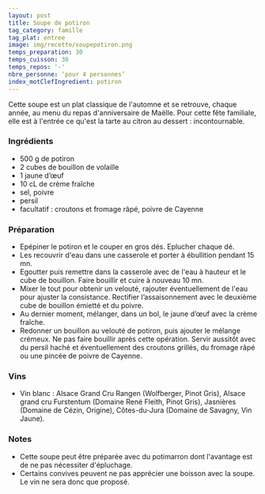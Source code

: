 ```yaml
---
layout: post
title: Soupe de potiron
tag_category: famille
tag_plat: entree
image: img/recette/soupepotiron.png
temps_preparation: 30
temps_cuisson: 30
temps_repos: '-'
nbre_personne: ‘pour 4 personnes’
index_motClefIngredient: potiron
---
```

Cette soupe est un plat classique de l'automne et se retrouve, chaque année, au menu du repas d'anniversaire de Maëlle. Pour cette fête familiale, elle est à l'entrée ce qu'est la tarte au citron au dessert : incontournable.

### Ingrédients
* 500 g de potiron
* 2 cubes de bouillon de volaille
* 1 jaune d’œuf
* 10 cL de crème fraîche
* sel, poivre
* persil
* facultatif : croutons et fromage râpé, poivre de Cayenne

### Préparation
* Epépiner le potiron et le couper en gros dés. Eplucher chaque dé.
* Les recouvrir d'eau dans une casserole et porter à ébullition pendant 15 mn.
* Egoutter puis remettre dans la casserole avec de l'eau à hauteur et le cube de bouillon. Faire bouillir et cuire à nouveau 10 mn.
* Mixer le tout pour obtenir un velouté, rajouter éventuellement de l'eau pour ajuster la consistance. Rectifier  l’assaisonnement avec le deuxième cube de bouillon émietté et du poivre.
* Au dernier moment, mélanger, dans un bol, le jaune d’œuf avec la crème fraîche.
* Redonner un bouillon au velouté de potiron, puis ajouter le mélange crémeux. Ne pas faire bouillir après cette opération. Servir aussitôt avec du persil haché et éventuellement des croutons grillés, du fromage râpé ou une pincée de poivre de Cayenne.

### Vins
* Vin blanc : Alsace Grand Cru Rangen (Wolfberger, Pinot Gris), Alsace grand cru Furstentum (Domaine René Fleith, Pinot Gris), Jasnières (Domaine de Cézin, Origine), Côtes-du-Jura (Domaine de Savagny, Vin Jaune).

### Notes
* Cette soupe peut être préparée avec du potimarron dont l'avantage est de ne pas nécessiter d'épluchage.
* Certains convives peuvent ne pas apprécier une boisson avec la soupe. Le vin ne sera donc que proposé.

